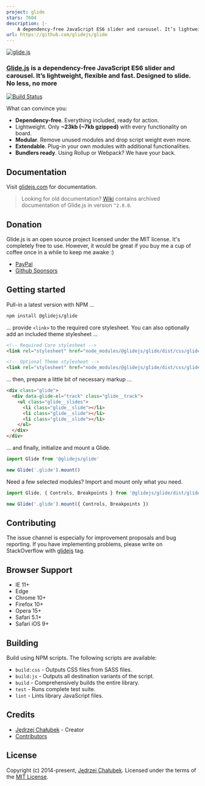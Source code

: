 ```yaml
---
project: glide
stars: 7604
description: |-
    A dependency-free JavaScript ES6 slider and carousel. It’s lightweight, flexible and fast. Designed to slide. No less, no more
url: https://github.com/glidejs/glide
---
```


[![glide.js](https://glidejs.com/images/glidejs-logotype-dark.png)](https://glidejs.com)

### [Glide.js](https://glidejs.com) is a dependency-free JavaScript ES6 slider and carousel. It’s lightweight, flexible and fast. Designed to slide. No less, no more

[![Build Status](https://api.travis-ci.org/glidejs/glide.svg?branch=master)](https://travis-ci.org/glidejs/glide)

What can convince you:
- **Dependency-free**. Everything included, ready for action.
- Lightweight. Only **~23kb (~7kb gzipped)** with every functionality on board.
- **Modular**. Remove unused modules and drop script weight even more.
- **Extendable**. Plug-in your own modules with additional functionalities.
- **Bundlers ready**. Using Rollup or Webpack? We have your back.

## Documentation

Visit [glidejs.com](https://glidejs.com/docs) for documentation.

> Looking for old documentation? [Wiki](https://github.com/glidejs/glide/wiki) contains archived documentation of Glide.js in version `^2.0.0`.

## Donation

Glide.js is an open source project licensed under the MIT license. It's completely free to use. However, it would be great if you buy me a cup of coffee once in a while to keep me awake :)

- [PayPal](https://www.paypal.me/jedrzejchalubek)
- [Github Sponsors](https://github.com/sponsors/jedrzejchalubek)

## Getting started

Pull-in a latest version with NPM ...

```bash
npm install @glidejs/glide
```

... provide `<link>` to the required core stylesheet. You can also optionally add an included theme stylesheet ...

```html
<!-- Required Core stylesheet -->
<link rel="stylesheet" href="node_modules/@glidejs/glide/dist/css/glide.core.min.css">

<!-- Optional Theme stylesheet -->
<link rel="stylesheet" href="node_modules/@glidejs/glide/dist/css/glide.theme.min.css">
```

... then, prepare a little bit of necessary markup ...

```html
<div class="glide">
  <div data-glide-el="track" class="glide__track">
    <ul class="glide__slides">
      <li class="glide__slide"></li>
      <li class="glide__slide"></li>
      <li class="glide__slide"></li>
    </ul>
  </div>
</div>
```

... and finally, initialize and mount a Glide.

```js
import Glide from '@glidejs/glide'

new Glide('.glide').mount()
```

Need a few selected modules? Import and mount only what you need.

```js
import Glide, { Controls, Breakpoints } from '@glidejs/glide/dist/glide.modular.esm'

new Glide('.glide').mount({ Controls, Breakpoints })
```

## Contributing

The issue channel is especially for improvement proposals and bug reporting. If you have implementing problems, please write on StackOverflow with [glidejs](https://stackoverflow.com/questions/tagged/glidejs) tag.

## Browser Support

 - IE 11+
 - Edge
 - Chrome 10+
 - Firefox 10+
 - Opera 15+
 - Safari 5.1+
 - Safari iOS 9+

## Building

Build using NPM scripts. The following scripts are available:
- `build:css` - Outputs CSS files from SASS files.
- `build:js` - Outputs all destination variants of the script.
- `build` - Comprehensively builds the entire library.
- `test` - Runs complete test suite.
- `lint` - Lints library JavaScript files.

## Credits

- [Jędrzej Chałubek](https://github.com/jedrzejchalubek) - Creator
- [Contributors](../../contributors)

## License

Copyright (c) 2014-present, [Jędrzej Chałubek](https://jedrzejchalubek.com). Licensed under the terms of the [MIT License](https://opensource.org/licenses/MIT).

